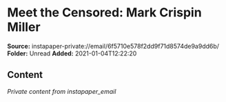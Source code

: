 # Meet the Censored: Mark Crispin Miller

**Source:** instapaper-private://email/6f5710e578f2dd9f71d8574de9a9dd6b/
**Folder:** Unread
**Added:** 2021-01-04T12:22:20




## Content
*Private content from instapaper_email*
